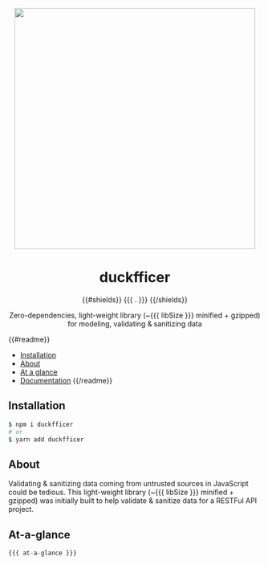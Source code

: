 <p align="center"><img align="center" width="480" src="https://repository-images.githubusercontent.com/228456718/f4767e00-61e6-11ea-964a-7b02d8dcb48f"/></p>

<div align="center"><h1 align="center">duckfficer</h1></div>

<p align="center">
{{#shields}}
{{{ . }}}
{{/shields}}
</p>

<p align="center">
Zero-dependencies, light-weight library (~{{{ libSize }}} minified + gzipped)<br>
for modeling, validating & sanitizing data
</p>

{{#readme}}
- [Installation](#installation)
- [About](#about)
- [At a glance](#at-a-glance)
- [Documentation](https://devtin.github.io/duckfficer)
{{/readme}}

## Installation

```sh
$ npm i duckfficer
# or
$ yarn add duckfficer
```

## About

Validating & sanitizing data coming from untrusted sources in JavaScript could be tedious. This light-weight library 
(~{{{ libSize }}} minified + gzipped) was initially built to help validate & sanitize data for a RESTFul API project.

## At-a-glance

```js
{{{ at-a-glance }}}
```
